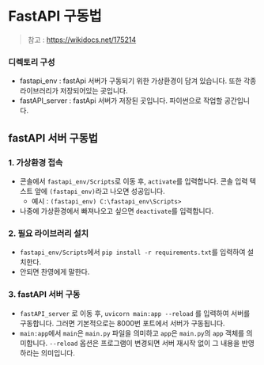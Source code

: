# FastAPI 구동법
> 참고 : https://wikidocs.net/175214

### 디렉토리 구성
- fastapi_env : fastApi 서버가 구동되기 위한 가상환경이 담겨 있습니다. 또한 각종 라이브러리가 저장되어있는 곳입니다.
- fastAPI_server : fastApi 서버가 저장된 곳입니다. 파이썬으로 작업할 공간입니다.

## fastAPI 서버 구동법
### 1. 가상환경 접속
- 콘솔에서 ```fastapi_env/Scripts```로 이동 후, ```activate```를 입력합니다. 콘솔 입력 텍스트 앞에 ```(fastapi_env)```라고 나오면 성공입니다.
    - 예시 : ```(fastapi_env) C:\fastapi_env\Scripts>```
- 나중에 가상환경에서 빠져나오고 싶으면 ```deactivate```를 입력합니다.

### 2. 필요 라이브러리 설치
- ```fastapi_env/Scripts```에서 ```pip install -r requirements.txt```를 입력하여 설치한다.
- 안되면 찬영에게 말한다.

### 3. fastAPI 서버 구동
- ```fastAPI_server``` 로 이동 후, ```uvicorn main:app --reload``` 를 입력하여 서버를 구동합니다. 그러면 기본적으로는 8000번 포트에서 서버가 구동됩니다.
- ```main:app```에서 ```main```은 ```main.py``` 파일을 의미하고 ```app```은 ```main.py```의 ```app``` 객체를 의미합니다. ```--reload``` 옵션은 프로그램이 변경되면 서버 재시작 없이 그 내용을 반영하라는 의미입니다.

